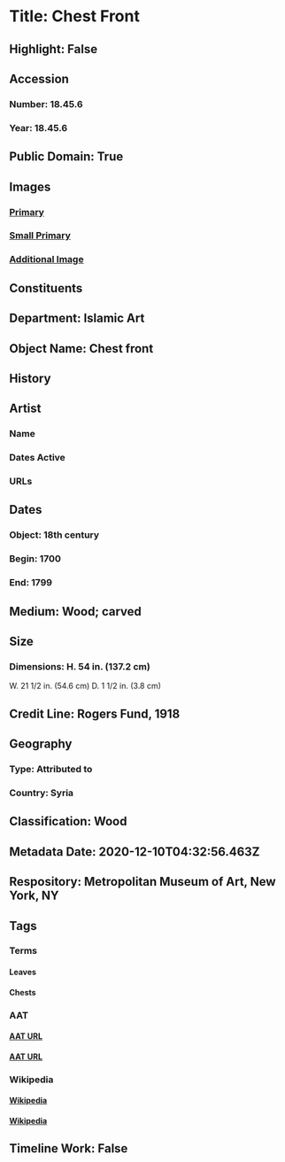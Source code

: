 # Title: Chest Front
## Highlight: False
## Accession
### Number: 18.45.6
### Year: 18.45.6
## Public Domain: True
## Images
### [Primary](https://images.metmuseum.org/CRDImages/is/original/18.45.6.jpg)
### [Small Primary](https://images.metmuseum.org/CRDImages/is/web-large/18.45.6.jpg)
### [Additional Image](https://images.metmuseum.org/CRDImages/is/original/18.45.16.jpg)
## Constituents
## Department: Islamic Art
## Object Name: Chest front
## History
## Artist
### Name
### Dates Active
### URLs
## Dates
### Object: 18th century
### Begin: 1700
### End: 1799
## Medium: Wood; carved
## Size
### Dimensions: H. 54 in. (137.2 cm)
W. 21 1/2 in. (54.6 cm)
D. 1 1/2 in. (3.8 cm)
## Credit Line: Rogers Fund, 1918
## Geography
### Type: Attributed to
### Country: Syria
## Classification: Wood
## Metadata Date: 2020-12-10T04:32:56.463Z
## Respository: Metropolitan Museum of Art, New York, NY
## Tags
### Terms
#### Leaves
#### Chests
### AAT
#### [AAT URL](http://vocab.getty.edu/page/aat/300011892)
#### [AAT URL](http://vocab.getty.edu/page/aat/300038992)
### Wikipedia
#### [Wikipedia]()
#### [Wikipedia]()
## Timeline Work: False